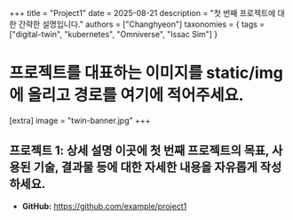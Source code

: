 +++
title = "Project1"
date = 2025-08-21
description = "첫 번째 프로젝트에 대한 간략한 설명입니다."
authors = ["Changhyeon"]
taxonomies = { tags = ["digital-twin", "kubernetes", "Omniverse", "Issac Sim"] }

# 프로젝트를 대표하는 이미지를 static/img 에 올리고 경로를 여기에 적어주세요.
[extra]
image = "twin-banner.jpg"
+++

## 프로젝트 1: 상세 설명 이곳에 첫 번째 프로젝트의 목표, 사용된 기술, 결과물 등에 대한 자세한 내용을 자유롭게 작성하세요.

- **GitHub:** https://github.com/example/project1
